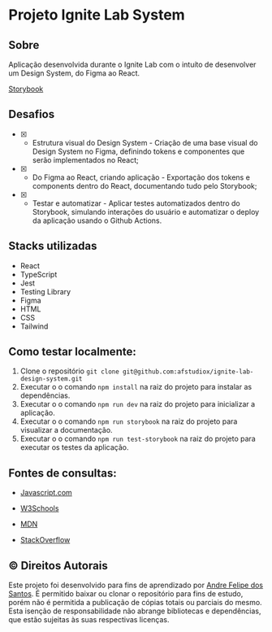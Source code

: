# Projeto Ignite Lab System

## Sobre
Aplicação desenvolvida durante o Ignite Lab com o intuíto de desenvolver um Design System, do Figma ao React.<br>

[Storybook](https://afstudiox.github.io/ignite-lab-design-system/)

## Desafios
- [x] - Estrutura visual do Design System - Criação de uma base visual do Design System no Figma, definindo tokens e componentes que serão implementados no React;
- [x] - Do Figma ao React, criando aplicação - Exportação dos tokens e components dentro do React, documentando tudo pelo Storybook;
- [x] - Testar e automatizar - Aplicar testes automatizados dentro do Storybook, simulando interações do usuário e automatizar o deploy da aplicação usando o Github Actions.


## Stacks utilizadas
* React
* TypeScript
* Jest
* Testing Library
* Figma
* HTML
* CSS
* Tailwind

## Como testar localmente:

1. Clone o repositório  `git clone git@github.com:afstudiox/ignite-lab-design-system.git`
2. Executar o o comando `npm install` na raiz do projeto para instalar as dependências.
3. Executar o o comando `npm run dev` na raiz do projeto para inicializar a aplicação.
4. Executar o o comando `npm run storybook` na raiz do projeto para visualizar a documentação.
5. Executar o o comando `npm run test-storybook` na raiz do projeto para executar os testes da aplicação.



##  Fontes de consultas:

 * [Javascript.com](http://javascript.com/)

 * [W3Schools](https://www.w3schools.com/js/default.asp)

 * [MDN](https://developer.mozilla.org/pt-BR/docs/Web/JavaScript)

 - [StackOverflow](https://pt.stackoverflow.com/questions/tagged/javascript)


## ©️ Direitos Autorais
Este projeto foi desenvolvido para fins de aprendizado por [Andre Felipe dos Santos](https://www.linkedin.com/in/afelipes/). 
É permitido baixar ou clonar o repositório para fins de estudo, porém não é permitida a publicação de cópias totais ou parciais do mesmo. 
Esta isenção de responsabilidade não abrange bibliotecas e dependências, que estão sujeitas às suas respectivas licenças.
